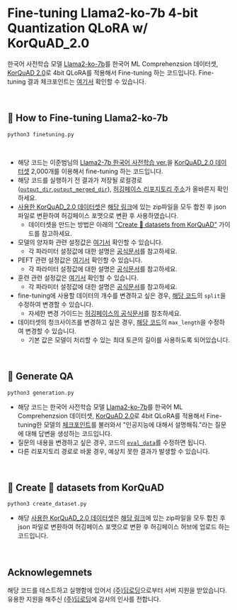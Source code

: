 # Fine-tuning Llama2-ko-7b 4-bit Quantization QLoRA  w/ KorQuAD_2.0

한국어 사전학습 모델 [Llama2-ko-7b](https://huggingface.co/beomi/llama-2-ko-7b)를 한국어 ML Comprehenzsion 데이터셋, [KorQuAD 2.0](https://korquad.github.io/)로 4bit QLoRA를 적용해서 
Fine-tuning 하는 코드입니다. Fine-tuning 결과 체크포인트는 [여기서](https://huggingface.co/leeseeun/llama2-7b-ko-finetuning) 확인할 수 있습니다.

<br>

## 🐚 How to Fine-tuning Llama2-ko-7b

    python3 finetuning.py

<br>

- 해당 코드는 이준범님의 [Llama2-7b 한국어 사전학습 ver.](https://huggingface.co/beomi/llama-2-ko-7b)을 [KorQuAD_2.0 데이터셋](https://huggingface.co/datasets/leeseeun/KorQuAD_2.0) 2,000개를 이용해서 fine-tuning 하는 코드입니다.
- 해당 코드를 실행하기 전 결과가 저장될 로컬경로([`output_dir`](https://github.com/SEUNKOREA/Llama2-7b-ko-FT/blob/3aa6ab0c388c924e975d101c7b368a0b52d815f0/finetuning.py#L109),[`output_merged_dir`](https://github.com/SEUNKOREA/Llama2-7b-ko-FT/blob/3aa6ab0c388c924e975d101c7b368a0b52d815f0/finetuning.py#L117C5-L117C22)), [허깅페이스 리포지토리 주소](https://github.com/SEUNKOREA/Llama2-7b-ko-FT/blob/3aa6ab0c388c924e975d101c7b368a0b52d815f0/finetuning.py#L127)가 올바른지 확인하세요.
- [사용한 KorQuAD_2.0 데이터셋](https://huggingface.co/datasets/leeseeun/KorQuAD_2.0)은 [해당 링크](https://github.com/korquad/korquad.github.io/tree/master/dataset/KorQuAD_2.1/train)에 있는 zip파일을 모두 합친 후 json 파일로 변환하여 허깅페이스 포맷으로 변환 후 사용하였습니다.
    - 데이터셋을 만드는 방법은 아래의 ["Create 🤗 datasets from KorQuAD"](https://github.com/SEUNKOREA/Llama2-7b-ko-FT/tree/main#-create--datasets-from-korquad) 가이드를 참고하세요.
- 모델의 양자화 관련 설정값은 [여기서](https://github.com/SEUNKOREA/Llama2-7b-ko-FT/blob/3aa6ab0c388c924e975d101c7b368a0b52d815f0/model_utils.py#L38) 확인할 수 있습니다.
    - 각 파라미터 설정값에 대한 설명은 [공식문서](https://huggingface.co/docs/transformers/main_classes/quantization#transformers.BitsAndBytesConfig)를 참고하세요.
- PEFT 관련 설정값은 [여기서](https://github.com/SEUNKOREA/Llama2-7b-ko-FT/blob/3aa6ab0c388c924e975d101c7b368a0b52d815f0/model_utils.py#L47) 확인할 수 있습니다.
    - 각 파라미터 설정값에 대한 설명은 [공식문서](https://huggingface.co/docs/peft/main/en/package_reference/tuners#peft.LoraConfig)를 참고하세요.
- 훈련 관련 설정값은 [여기서](https://github.com/SEUNKOREA/Llama2-7b-ko-FT/blob/3aa6ab0c388c924e975d101c7b368a0b52d815f0/finetuning.py#L28C13-L28C13) 확인할 수 있습니다.
    - 각 파라미터 설정값에 대한 설명은 [공식문서](https://huggingface.co/docs/transformers/v4.35.2/en/main_classes/trainer#transformers.TrainingArguments)를 참고하세요.
- fine-tuning에 사용할 데이터의 개수를 변경하고 싶은 경우, [해당 코드](https://github.com/SEUNKOREA/Llama2-7b-ko-FT/blob/3aa6ab0c388c924e975d101c7b368a0b52d815f0/finetuning.py#L97C1-L97C1)의 `split`을 수정하여 변경할 수 있습니다.
    - 자세한 변경 가이드는 [허깅페이스의 공식문서](https://huggingface.co/docs/datasets/v1.11.0/splits.html#slicing-api)를 참조하세요.
- 데이터셋의 청크사이즈를 변경하고 싶은 경우, [해당 코드](https://github.com/SEUNKOREA/Llama2-7b-ko-FT/blob/3aa6ab0c388c924e975d101c7b368a0b52d815f0/finetuning.py#L102)의 `max_length`을 수정하여 변경할 수 있습니다.
    - 기본 값은 모델이 처리할 수 있는 최대 토큰의 길이를 사용하도록 되어있습니다.



<br>

## 🧁 Generate QA

    python3 generation.py


- 해당 코드는 한국어 사전학습 모델 [Llama2-ko-7b](https://huggingface.co/beomi/llama-2-ko-7b)를 한국어 ML Comprehenzsion 데이터셋, [KorQuAD 2.0](https://korquad.github.io/)로 4bit QLoRA를 적용해서 Fine-tuning한 모델의 [체크포인트](https://huggingface.co/leeseeun/llama2-7b-ko-finetuning)를 불러와서 "인공지능에 대해서 설명해줘."라는 질문에 대해 답변을 생성하는 코드입니다.
- 질문의 내용을 변경하고 싶은 경우, 코드의 [`eval_data`](https://github.com/SEUNKOREA/Llama2-7b-ko-FT/blob/3aa6ab0c388c924e975d101c7b368a0b52d815f0/generation.py#L21C14-L21C29)를 수정하면 됩니다.
- 다른 리포지토리 경로로 바꿀 경우, 예상치 못한 결과가 발생할 수 있습니다.


<br>

## 🎲 Create 🤗 datasets from KorQuAD

    python3 create_dataset.py

- 해당 [사용한 KorQuAD_2.0 데이터셋](https://huggingface.co/datasets/leeseeun/KorQuAD_2.0)은 [해당 링크](https://github.com/korquad/korquad.github.io/tree/master/dataset/KorQuAD_2.1/train)에 있는 zip파일을 모두 합친 후 json 파일로 변환하여 허깅페이스 포맷으로 변환 후 허깅페이스 허브에 업로드 하는 코드입니다.

<br>

## Acknowlegemnets
해당 코드를 테스트하고 실행함에 있어서 [(주)딥로딩](https://www.deeploading.com/)으로부터 서버 지원을 받았습니다.
<br>
유용한 지원을 해주신 [(주)딥로딩](https://www.deeploading.com/)에 감사의 인사를 전합니다.
